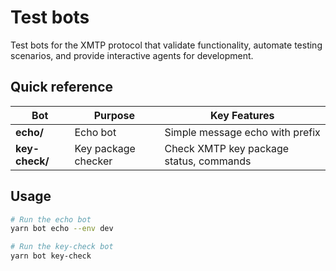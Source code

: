 # Test bots

Test bots for the XMTP protocol that validate functionality, automate testing scenarios, and provide interactive agents for development.

## Quick reference

| Bot            | Purpose             | Key Features                            |
| -------------- | ------------------- | --------------------------------------- |
| **echo/**      | Echo bot            | Simple message echo with prefix         |
| **key-check/** | Key package checker | Check XMTP key package status, commands |

## Usage

```bash
# Run the echo bot
yarn bot echo --env dev

# Run the key-check bot
yarn bot key-check
```
